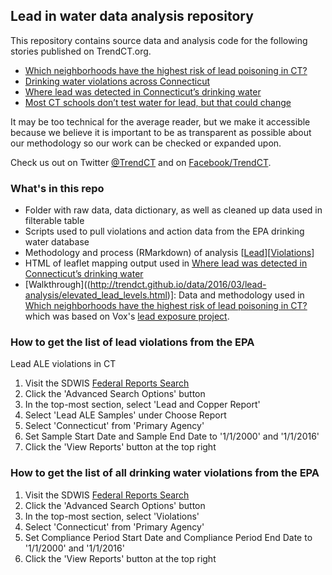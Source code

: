 
## Lead in water data analysis repository

This repository contains source data and analysis code for the following stories published on TrendCT.org. 
* [Which neighborhoods have the highest risk of lead poisoning in CT?](http://trendct.org/2016/04/08/where-the-risk-for-lead-poisoning-in-connecticut-is-highest/)
* [Drinking water violations across Connecticut](http://trendct.org/2016/04/06/drinking-water-violations-across-connecticut)
* [Where lead was detected in Connecticut’s drinking water](http://trendct.org/2016/04/04/where-lead-was-detected-in-connecticuts-drinking-water) 
* [Most CT schools don’t test water for lead, but that could change](http://ctmirror.org/2016/04/01/most-ct-schools-dont-test-water-for-lead-but-that-could-change)

It may be too technical for the average reader, but we make it accessible because we believe it is important to be as transparent as possible about our methodology so our work can be checked or expanded upon.

Check us out on Twitter [@TrendCT](http://www.trendct.org) and on [Facebook/TrendCT](https://www.facebook.com/trendct/).

### What's in this repo

* Folder with raw data, data dictionary, as well as cleaned up data used in filterable table
* Scripts used to pull violations and action data from the EPA drinking water database
* Methodology and process (RMarkdown) of analysis [[Lead](http://trendct.github.io/data/2016/03/lead-analysis/elevated_lead_levels.html)][[Violations](http://trendct.github.io/data/2016/03/lead-analysis/violations.html)]
* HTML of leaflet mapping output used in [Where lead was detected in Connecticut’s drinking water](http://trendct.org/2016/04/04/where-lead-was-detected-in-connecticuts-drinking-water) 
* [Walkthrough]((http://trendct.github.io/data/2016/03/lead-analysis/elevated_lead_levels.html)]: Data and methodology used in [Which neighborhoods have the highest risk of lead poisoning in CT?](http://trendct.org/2016/04/08/where-the-risk-for-lead-poisoning-in-connecticut-is-highest/) which was based on Vox's [lead exposure project](https://github.com/voxmedia/data-projects/tree/master/vox-lead-exposure-risk).


### How to get the list of lead violations from the EPA

Lead ALE violations in CT

1. Visit the SDWIS [Federal Reports Search](https://ofmpub.epa.gov/apex/sfdw/f?p=108:200:::NO)
2. Click the 'Advanced Search Options' button
3. In the top-most section, select 'Lead and Copper Report'
4. Select 'Lead ALE Samples' under Choose Report
5. Select 'Connecticut' from 'Primary Agency'
6. Set Sample Start Date and Sample End Date to '1/1/2000' and '1/1/2016'
7. Click the 'View Reports' button at the top right

### How to get the list of all drinking water violations from the EPA

1. Visit the SDWIS [Federal Reports Search](https://ofmpub.epa.gov/apex/sfdw/f?p=108:200:::NO)
2. Click the 'Advanced Search Options' button
3. In the top-most section, select 'Violations'
4. Select 'Connecticut' from 'Primary Agency'
5. Set Compliance Period Start Date and Compliance Period End Date to '1/1/2000' and '1/1/2016'
6. Click the 'View Reports' button at the top right

